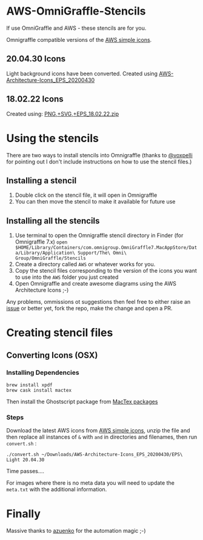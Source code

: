 AWS-OmniGraffle-Stencils
========================

If use OmniGraffle and AWS - these stencils are for you.

Omnigraffle compatible versions of the [AWS simple icons](https://aws.amazon.com/architecture/icons/).

## 20.04.30 Icons
Light background icons have been converted.  Created using [AWS-Architecture-Icons_EPS_20200430](https://d1.awsstatic.com/webteam/architecture-icons/AWS-Architecture-Icons_EPS_20200430.a8ee3992514c16602e1ead879f1bdceaf1c405a1.zip)

## 18.02.22 Icons
Created using: [PNG,+SVG,+EPS_18.02.22.zip](https://s3-us-west-2.amazonaws.com/awswebanddesign/Architecture+Icons/AWS-Arch-Icon-Sets_Feb-18/PNG%2C+SVG%2C+EPS_18.02.22.zip)

# Using the stencils

There are two ways to install stencils into Omnigraffle (thanks to [@voxpelli](https://twitter.com/voxpelli/status/1105536267352264705) for pointing out I don't include instructions on how to use the stencil files.)

## Installing a stencil

1. Double click on the stencil file, it will open in Omnigraffle
2. You can then move the stencil to make it available for future use

## Installing all the stencils

1. Use terminal to open the Omnigraffle stencil directory in Finder (for Omnigraffle 7.x) `open $HOME/Library/Containers/com.omnigroup.OmniGraffle7.MacAppStore/Data/Library/Application\ Support/The\ Omni\ Group/OmniGraffle/Stencils`
2. Create a directory called `AWS` or whatever works for you.
3. Copy the stencil files corresponding to the version of the icons you want to use into the `AWS` folder you just created
4. Open Omnigraffle and create awesome diagrams using the AWS Architecture Icons ;-)

Any problems, ommissions ot suggestions then feel free to either raise an [issue](https://github.com/davidfsmith/AWS-OmniGraffle-Stencils/issues) or better yet, fork the repo, make the change and open a PR.

# Creating stencil files

## Converting Icons (OSX)

### Installing Dependencies

	brew install xpdf
	brew cask install mactex

Then install the Ghostscript package from [MacTex packages](http://www.tug.org/mactex/morepackages.html)

### Steps

Download the latest AWS icons from [AWS simple icons](https://aws.amazon.com/architecture/icons/), unzip the file and then replace all instances of `&` with `and` in directories and filenames, then run `convert.sh` :

	./convert.sh ~/Downloads/AWS-Architecture-Icons_EPS_20200430/EPS\ Light 20.04.30

Time passes....

For images where there is no meta data you will need to update the `meta.txt` with the additional information.

# Finally

Massive thanks to [azuenko](https://github.com/azuenko) for the automation magic ;-)